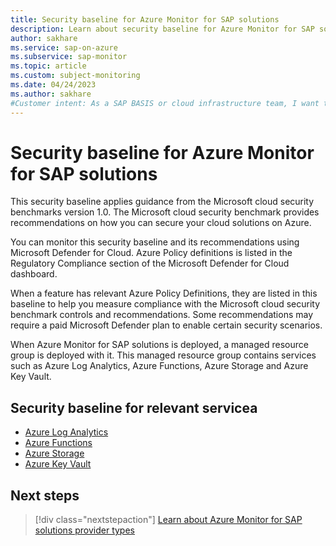 ```yaml
---
title: Security baseline for Azure Monitor for SAP solutions
description: Learn about security baseline for Azure Monitor for SAP solutions
author: sakhare
ms.service: sap-on-azure
ms.subservice: sap-monitor
ms.topic: article
ms.custom: subject-monitoring
ms.date: 04/24/2023
ms.author: sakhare
#Customer intent: As a SAP BASIS or cloud infrastructure team, I want to learn about security baseline provided by Azure Monitor for SAP solutions.
---
```


# Security baseline for Azure Monitor for SAP solutions

This security baseline applies guidance from the Microsoft cloud security benchmarks version 1.0. The Microsoft cloud security benchmark provides recommendations on how you can secure your cloud solutions on Azure. 

You can monitor this security baseline and its recommendations using Microsoft Defender for Cloud. Azure Policy definitions is listed in the Regulatory Compliance section of the Microsoft Defender for Cloud dashboard.

When a feature has relevant Azure Policy Definitions, they are listed in this baseline to help you measure compliance with the Microsoft cloud security benchmark controls and recommendations. Some recommendations may require a paid Microsoft Defender plan to enable certain security scenarios.

When Azure Monitor for SAP solutions is deployed, a managed resource group is deployed with it. 
This managed resource group contains services such as Azure Log Analytics, Azure Functions, Azure Storage and Azure Key Vault. 

## Security baseline for relevant servicea

- [Azure Log Analytics](/security/benchmark/azure/baselines/azure-monitor-security-baseline)
- [Azure Functions](/security/benchmark/azure/baselines/functions-security-baseline)
- [Azure Storage](/security/benchmark/azure/baselines/storage-security-baseline)
- [Azure Key Vault](/security/benchmark/azure/baselines/key-vault-security-baseline)


## Next steps

> [!div class="nextstepaction"]
> [Learn about Azure Monitor for SAP solutions provider types](providers.md)
